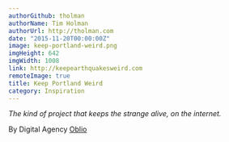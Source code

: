 ```yaml
---
authorGithub: tholman
authorName: Tim Holman
authorUrl: http://tholman.com
date: "2015-11-20T00:00:00Z"
image: keep-portland-weird.png
imgHeight: 642
imgWidth: 1008
link: http://keepearthquakesweird.com
remoteImage: true
title: Keep Portland Weird
category: Inspiration
---
```


_The kind of project that keeps the strange alive, on the internet._

By Digital Agency [Oblio](http://oblio.io)
